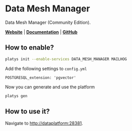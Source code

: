 # Data Mesh Manager

Data Mesh Manager (Community Edition).

**[Website](https://www.datamesh-manager.com/)** | **[Documentation](https://docs.datamesh-manager.com/)** | **[GitHub](https://github.com/datamesh-manager/datamesh-manager-ce)**

## How to enable?

```bash
platys init --enable-services DATA_MESH_MANAGER MAILHOG
```

Add the following settings to `config.yml`

```
POSTGRESQL_extension: 'pgvector'
```

Now you can generate and use the platform

```bash
platys gen
```

## How to use it?

Navigate to <http://dataplatform:28381>.
